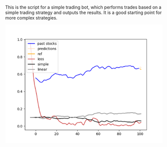 This is the script for a simple trading bot, which performs trades based on a simple trading strategy 
and outputs the results. It is a good starting point for more complex strategies.

![Finance screenshot](https://github.com/Paul44444/Trader/blob/main/finance_im_1.png "")
<!-- ![alt text](https://github.com/adam-p/markdown-here/raw/master/src/common/images/icon48.png "Logo Title Text 1") -->
